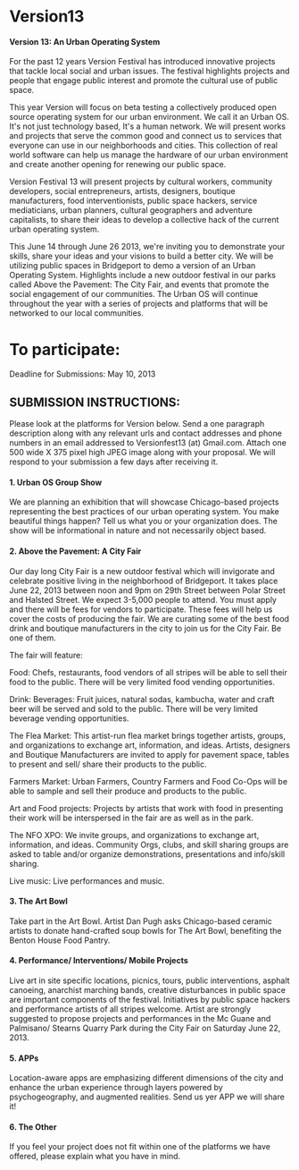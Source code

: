 Version13
=========

#### Version 13: An Urban Operating System

For the past 12 years Version Festival has introduced innovative projects that tackle local social and urban issues. The festival highlights projects and people that engage public interest and promote the cultural use of public space.

This year Version will focus on beta testing a collectively produced open source operating system for our urban environment. We call it an Urban OS. It's not just technology based, It's a human network. We will present works and projects that serve the common good and connect us to services that everyone can use in our neighborhoods and cities. This collection of real world software can help us manage the hardware of our urban environment and create another opening for renewing our public space.

Version Festival 13 will present projects by cultural workers, community developers, social entrepreneurs, artists, designers, boutique manufacturers, food interventionists, public space hackers, service mediaticians, urban planners, cultural geographers and adventure capitalists, to share their ideas to develop a collective hack of the current urban operating system.

This June 14 through June 26 2013, we're inviting you to demonstrate your skills, share your ideas and your visions to build a better city. We will be utilizing public spaces in Bridgeport to demo a version of an Urban Operating System. Highlights include a new outdoor festival in our parks called Above the Pavement: The City Fair, and events that promote the social engagement of our communities. The Urban OS will continue throughout the year with a series of projects and platforms that will be networked to our local communities.

# To participate:
Deadline for Submissions: May 10, 2013

## SUBMISSION INSTRUCTIONS:
Please look at the platforms for Version below.
Send a one paragraph description along with any relevant urls and contact addresses and phone numbers in an email addressed to Versionfest13 (at) Gmail.com. Attach one 500 wide X 375 pixel high JPEG image along with your proposal. We will respond to your submission a few days after receiving it.


#### 1. Urban OS Group Show
We are planning an exhibition that will showcase Chicago-based projects representing the best practices of our urban operating system. You make beautiful things happen? Tell us what you or your organization does. The show will be informational in nature and not necessarily object based.


#### 2. Above the Pavement: A City Fair
Our day long City Fair is a new outdoor festival which will invigorate and celebrate positive living in the neighborhood of Bridgeport. It takes place June 22, 2013 between noon and 9pm on 29th Street between Polar Street and Halsted Street. We expect 3-5,000 people to attend. You must apply and there will be fees for vendors to participate. These fees will help us cover the costs of producing the fair.  We are curating some of the best food drink and boutique manufacturers in the city to join us for the City Fair. Be one of them.

The fair will feature:

Food: Chefs, restaurants, food vendors of all stripes will be able to sell their food to the public. There will be very limited food vending opportunities.

Drink: Beverages: Fruit juices, natural sodas, kambucha, water and craft beer will be served and sold to the public. There will be very limited beverage vending opportunities.

The Flea Market: This artist-run flea market brings together artists, groups, and organizations to exchange art, information, and ideas. Artists, designers and Boutique Manufacturers are invited to apply for pavement space, tables to present and sell/ share their products to the public. 

Farmers Market: Urban Farmers, Country Farmers and  Food Co-Ops will be able to sample and sell their produce and products to the public.

Art and Food projects: Projects by artists that work with food in presenting their work will be interspersed in the fair are as well as in the park. 

The NFO XPO: We invite groups, and organizations to exchange art, information, and ideas. Community Orgs, clubs, and skill sharing groups are asked to table and/or organize demonstrations, presentations and info/skill sharing.

Live music: Live performances and music.


#### 3. The Art Bowl
Take part in the Art Bowl. Artist Dan Pugh asks Chicago-based ceramic artists to donate hand-crafted soup bowls for The Art Bowl, benefiting the Benton House Food Pantry.

#### 4.  Performance/ Interventions/ Mobile Projects
Live art in site specific locations, picnics, tours, public interventions, asphalt canoeing, anarchist marching bands, creative disturbances in public space are important components of the festival. Initiatives by public space hackers and performance artists of all stripes welcome.
Artist are strongly suggested  to propose projects and performances in the Mc Guane and Palmisano/ Stearns Quarry Park during the City Fair on Saturday June 22, 2013.

#### 5. APPs
Location-aware apps are emphasizing different dimensions of the city and enhance the urban experience through layers powered by psychogeography, and augmented realities. Send us yer APP we will share it!

#### 6. The Other
If you feel your project does not fit within one of the platforms we have offered, please explain what you have in mind.


